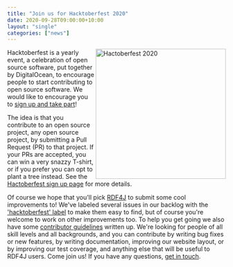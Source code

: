 ```yaml
---
title: "Join us for Hacktoberfest 2020"
date: 2020-09-28T09:00:00+10:00
layout: "single"
categories: ["news"]
---
```


<a href="https://hacktoberfest.digitalocean.com/">
<img align="right" alt="Hactoberfest 2020" src="https://hacktoberfest.digitalocean.com/assets/HF-full-logo-b05d5eb32b3f3ecc9b2240526104cf4da3187b8b61963dd9042fdc2536e4a76c.svg"
width=300></a>

Hacktoberfest is a yearly event, a celebration of open source software, put together by DigitalOcean, to encourage people to start contributing to open source software. We would like to encourage you to [sign up and take part](https://hacktoberfest.digitalocean.com/)!

<!--more-->

The idea is that you contribute to an open source project, any open source project, by submitting a Pull Request (PR) to that project. If your PRs are accepted, you can win a very snazzy T-shirt, or if you prefer you can opt to plant a tree instead. See the [Hactoberfest sign up page](https://hacktoberfest.digitalocean.com/) for more details.

Of course we hope that you'll pick [RDF4J](https://github.com/eclipse/rdf4j) to submit some cool improvements to! We've labeled several issues in our backlog with the ['hacktoberfest' label](https://github.com/eclipse/rdf4j/issues?q=is%3Aissue+is%3Aopen+label%3Ahacktoberfest) to make them easy to find, but of course you're welcome to work on other improvements too. To help you get going we also have some [contributor guidelines](https://github.com/eclipse/rdf4j#keen-to-contribute) written up. We're looking for people of all skill levels and all backgrounds, and you can contribute by writing bug fixes or new features, by writing documentation, improving our website layout, or by improving our test coverage, and anything else that will be useful to RDF4J users. Come join us! If you have any questions, [get in touch](/support).
<br clear=all>
